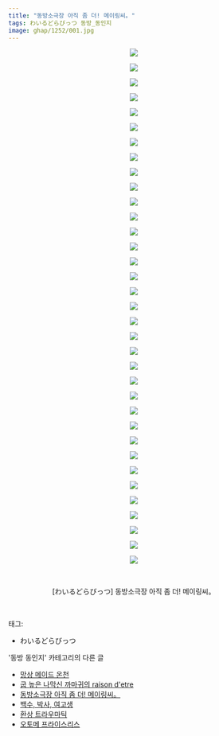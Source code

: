 ```yaml
---
title: "동방소극장 아직 좀 더! 메이링씨。"
tags: わいるどらびっつ 동방_동인지
image: ghap/1252/001.jpg
---
```

<div class="article">
<p style="text-align: center; clear: none; float: none;"><img src="{{ site.nasurl }}/ghap/1252/001.jpg"/></p>
<p style="text-align: center; clear: none; float: none;"><img src="{{ site.nasurl }}/ghap/1252/002.jpg"/></p>
<p style="text-align: center; clear: none; float: none;"><img src="{{ site.nasurl }}/ghap/1252/003.jpg"/></p>
<p style="text-align: center; clear: none; float: none;"><img src="{{ site.nasurl }}/ghap/1252/004.jpg"/></p>
<p style="text-align: center; clear: none; float: none;"><img src="{{ site.nasurl }}/ghap/1252/005.jpg"/></p>
<p style="text-align: center; clear: none; float: none;"><img src="{{ site.nasurl }}/ghap/1252/006.jpg"/></p>
<p style="text-align: center; clear: none; float: none;"><img src="{{ site.nasurl }}/ghap/1252/007.jpg"/></p>
<p style="text-align: center; clear: none; float: none;"><img src="{{ site.nasurl }}/ghap/1252/008.jpg"/></p>
<p style="text-align: center; clear: none; float: none;"><img src="{{ site.nasurl }}/ghap/1252/009.jpg"/></p>
<p style="text-align: center; clear: none; float: none;"><img src="{{ site.nasurl }}/ghap/1252/010.jpg"/></p>
<p style="text-align: center; clear: none; float: none;"><img src="{{ site.nasurl }}/ghap/1252/011.jpg"/></p>
<p style="text-align: center; clear: none; float: none;"><img src="{{ site.nasurl }}/ghap/1252/012.jpg"/></p>
<p style="text-align: center; clear: none; float: none;"><img src="{{ site.nasurl }}/ghap/1252/013.jpg"/></p>
<p style="text-align: center; clear: none; float: none;"><img src="{{ site.nasurl }}/ghap/1252/014.jpg"/></p>
<p style="text-align: center; clear: none; float: none;"><img src="{{ site.nasurl }}/ghap/1252/015.jpg"/></p>
<p style="text-align: center; clear: none; float: none;"><img src="{{ site.nasurl }}/ghap/1252/016.jpg"/></p>
<p style="text-align: center; clear: none; float: none;"><img src="{{ site.nasurl }}/ghap/1252/017.jpg"/></p>
<p style="text-align: center; clear: none; float: none;"><img src="{{ site.nasurl }}/ghap/1252/018.jpg"/></p>
<p style="text-align: center; clear: none; float: none;"><img src="{{ site.nasurl }}/ghap/1252/019.jpg"/></p>
<p style="text-align: center; clear: none; float: none;"><img src="{{ site.nasurl }}/ghap/1252/020.jpg"/></p>
<p style="text-align: center; clear: none; float: none;"><img src="{{ site.nasurl }}/ghap/1252/021.jpg"/></p>
<p style="text-align: center; clear: none; float: none;"><img src="{{ site.nasurl }}/ghap/1252/022.jpg"/></p>
<p style="text-align: center; clear: none; float: none;"><img src="{{ site.nasurl }}/ghap/1252/023.jpg"/></p>
<p style="text-align: center; clear: none; float: none;"><img src="{{ site.nasurl }}/ghap/1252/024.jpg"/></p>
<p style="text-align: center; clear: none; float: none;"><img src="{{ site.nasurl }}/ghap/1252/025.jpg"/></p>
<p style="text-align: center; clear: none; float: none;"><img src="{{ site.nasurl }}/ghap/1252/026.jpg"/></p>
<p style="text-align: center; clear: none; float: none;"><img src="{{ site.nasurl }}/ghap/1252/027.jpg"/></p>
<p style="text-align: center; clear: none; float: none;"><img src="{{ site.nasurl }}/ghap/1252/028.jpg"/></p>
<p style="text-align: center; clear: none; float: none;"><img src="{{ site.nasurl }}/ghap/1252/029.jpg"/></p>
<p style="text-align: center; clear: none; float: none;"><img src="{{ site.nasurl }}/ghap/1252/030.jpg"/></p>
<p style="text-align: center; clear: none; float: none;"><img src="{{ site.nasurl }}/ghap/1252/031.jpg"/></p>
<p style="text-align: center; clear: none; float: none;"><img src="{{ site.nasurl }}/ghap/1252/032.jpg"/></p>
<p style="text-align: center; clear: none; float: none;"><img src="{{ site.nasurl }}/ghap/1252/033.jpg"/></p>
<p style="text-align: center; clear: none; float: none;"><img src="{{ site.nasurl }}/ghap/1252/034.jpg"/></p>
<p style="text-align: center; clear: none; float: none;"><img src="{{ site.nasurl }}/ghap/1252/035.jpg"/></p>
<p style="text-align: center; clear: none; float: none;"><br/></p>
<p style="text-align: center; clear: none; float: none;">[わいるどらびっつ] 동방소극장 아직 좀 더! 메이링씨。</p>
<p><br/></p>
</div><div class="tagTrail">
<p>태그: </p>
<ul>
<li>わいるどらびっつ</li>
</ul>
</div><div class="another">
<p>'동방 동인지' 카테고리의 다른 글</p>
<ul>
<li><a href="/2016-07-31-ghap_1255">망상 메이드 온천</a></li>
<li><a href="/2016-07-31-ghap_1253">굽 높은 나막신 까마귀의 raison d'etre</a></li>
<li><a href="/2016-07-31-ghap_1252">동방소극장 아직 좀 더! 메이링씨。</a></li>
<li><a href="/2016-07-31-ghap_1251">백수, 박사, 여고생</a></li>
<li><a href="/2016-07-31-ghap_1250">환상 트라우마틱</a></li>
<li><a href="/2016-07-30-ghap_1248">오토메 프라이스리스</a></li>
</ul>
</div><div class="cb_module cb_fluid">
<div class="cb_wrt cb_profile">
</div><!-- commentList close -->
</div>
<br/>
<p id="refer"></p>
<br/>
